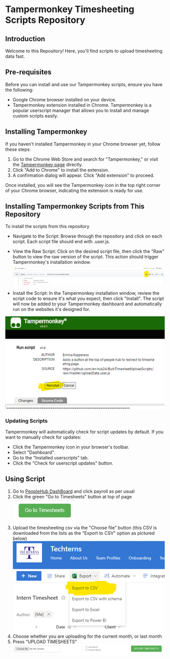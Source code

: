 # Tampermonkey Timesheeting Scripts Repository

## Introduction

Welcome to this Repository! Here, you'll find scripts to upload timesheeting data fast.

## Pre-requisites

Before you can install and use our Tampermonkey scripts, ensure you have the following:

- Google Chrome browser installed on your device.
- Tampermonkey extension installed in Chrome. Tampermonkey is a popular userscript manager that allows you to install and manage custom scripts easily.


## Installing Tampermonkey

If you haven't installed Tampermonkey in your Chrome browser yet, follow these steps:

1. Go to the Chrome Web Store and search for "Tampermonkey," or visit the [Tampermonkey page](https://chromewebstore.google.com/detail/tampermonkey/dhdgffkkebhmkfjojejmpbldmpobfkfo) directly.
2. Click "Add to Chrome" to install the extension.
3. A confirmation dialog will appear. Click "Add extension" to proceed.

Once installed, you will see the Tampermonkey icon in the top right corner of your Chrome browser, indicating the extension is ready for use.

## Installing Tampermonkey Scripts from This Repository

To install the scripts from this repository

- Navigate to the Script: Browse through the repository and click on each script. Each script file should end with .user.js.
- View the Raw Script: Click on the desired script file, then click the "Raw" button to view the raw version of the script. This action should trigger Tampermonkey's installation window.
![raw button](media/rawButton.png "Raw button")

- Install the Script: In the Tampermonkey installation window, review the script code to ensure it's what you expect, then click "Install". The script will now be added to your Tampermonkey dashboard and automatically run on the websites it's designed for.

![install button](media/installButton.png "Install button")

### Updating Scripts

Tampermonkey will automatically check for script updates by default. If you want to manually check for updates:

- Click the Tampermonkey icon in your browser's toolbar.
- Select "Dashboard".
- Go to the "Installed userscripts" tab.
- Click the "Check for userscript updates" button.

## Using Script

1. Go to [PeopleHub DashBoard](https://hub24.elmotalent.com.au/dashboard) and click payroll as per usual
2. Click the green "Go to Timesheets" button at top of page
![goto](media/gotoButton.png "Goto button")
3. Upload the timesheeting csv via the "Choose file" button (this CSV is downloaded from the lists as the "Export to CSV" option as pictured below)
![csv](media/csvToDownload.png "CSV button")
4. Choose whether you are uploading for the current month, or last month
5. Press "UPLOAD TIMESHEETS"
![upload](media/uploadFrame.png "upload")
